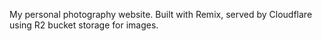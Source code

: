 My personal photography website. Built with Remix, served by Cloudflare using R2 bucket storage for images.